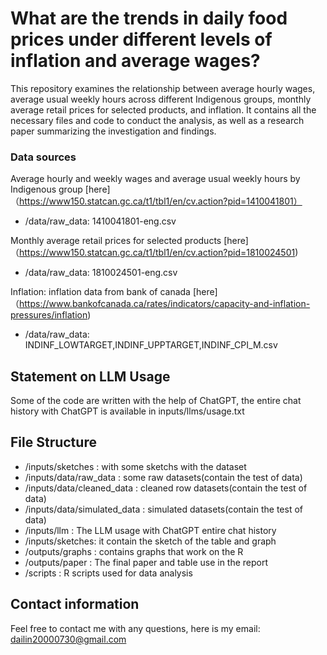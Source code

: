 # What are the trends in daily food prices under different levels of inflation and average wages?

This repository examines the relationship between average hourly wages, average usual weekly hours across different Indigenous groups, monthly average retail prices for selected products, and inflation. It contains all the necessary files and code to conduct the analysis, as well as a research paper summarizing the investigation and findings.

### Data sources

Average hourly and weekly wages and average usual weekly hours by Indigenous group [here]（https://www150.statcan.gc.ca/t1/tbl1/en/cv.action?pid=1410041801）
* /data/raw_data: 1410041801-eng.csv

Monthly average retail prices for selected products [here]（https://www150.statcan.gc.ca/t1/tbl1/en/cv.action?pid=1810024501)
* /data/raw_data: 1810024501-eng.csv

Inflation: inflation data from bank of canada [here]（https://www.bankofcanada.ca/rates/indicators/capacity-and-inflation-pressures/inflation)
* /data/raw_data: INDINF_LOWTARGET,INDINF_UPPTARGET,INDINF_CPI_M.csv

## Statement on LLM Usage

Some of the code are written with the help of ChatGPT, the entire chat history with ChatGPT is available in inputs/llms/usage.txt

## File Structure

* /inputs/sketches : with some sketchs with the dataset
* /inputs/data/raw_data : some raw datasets(contain the test of data)
* /inputs/data/cleaned_data : cleaned row datasets(contain the test of data)
* /inputs/data/simulated_data : simulated datasets(contain the test of data)
* /inputs/llm : The LLM usage with ChatGPT entire chat history
* /inputs/sketches: it contain the sketch of the table and graph
* /outputs/graphs : contains graphs that work on the R
* /outputs/paper : The final paper and table use in the report
* /scripts : R scripts used for data analysis

## Contact information

Feel free to contact me with any questions, here is my email: dailin20000730@gmail.com
